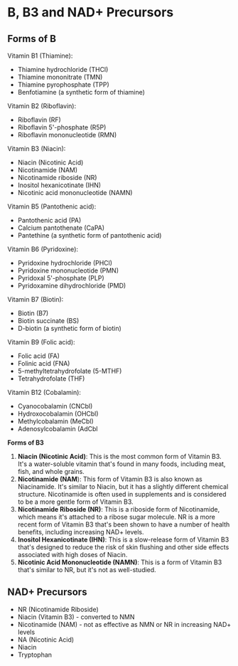 # B, B3 and NAD+ Precursors   
## **Forms of B**   
Vitamin B1 (Thiamine):   
- Thiamine hydrochloride (THCl)   
- Thiamine mononitrate (TMN)   
- Thiamine pyrophosphate (TPP)   
- Benfotiamine (a synthetic form of thiamine)   
   
Vitamin B2 (Riboflavin):   
- Riboflavin (RF)   
- Riboflavin 5'-phosphate (R5P)   
- Riboflavin mononucleotide (RMN)   
   
Vitamin B3 (Niacin):   
- Niacin (Nicotinic Acid)   
- Nicotinamide (NAM)   
- Nicotinamide riboside (NR)   
- Inositol hexanicotinate (IHN)   
- Nicotinic acid mononucleotide (NAMN)   
   
Vitamin B5 (Pantothenic acid):   
- Pantothenic acid (PA)   
- Calcium pantothenate (CaPA)   
- Pantethine (a synthetic form of pantothenic acid)   
   
Vitamin B6 (Pyridoxine):   
- Pyridoxine hydrochloride (PHCl)   
- Pyridoxine mononucleotide (PMN)   
- Pyridoxal 5'-phosphate (PLP)   
- Pyridoxamine dihydrochloride (PMD)   
   
Vitamin B7 (Biotin):   
- Biotin (B7)   
- Biotin succinate (BS)   
- D-biotin (a synthetic form of biotin)   
   
Vitamin B9 (Folic acid):   
- Folic acid (FA)   
- Folinic acid (FNA)   
- 5-methyltetrahydrofolate (5-MTHF)   
- Tetrahydrofolate (THF)   
   
Vitamin B12 (Cobalamin):   
- Cyanocobalamin (CNCbl)   
- Hydroxocobalamin (OHCbl)   
- Methylcobalamin (MeCbl)   
- Adenosylcobalamin (AdCbl   
   
**Forms of B3**   
1. **Niacin (Nicotinic Acid)**: This is the most common form of Vitamin B3. It's a water-soluble vitamin that's found in many foods, including meat, fish, and whole grains.   
2. **Nicotinamide (NAM**): This form of Vitamin B3 is also known as Niacinamide. It's similar to Niacin, but it has a slightly different chemical structure. Nicotinamide is often used in supplements and is considered to be a more gentle form of Vitamin B3.   
3. **Nicotinamide Riboside (NR)**: This is a riboside form of Nicotinamide, which means it's attached to a ribose sugar molecule. NR is a more recent form of Vitamin B3 that's been shown to have a number of health benefits, including increasing NAD+ levels.   
4. **Inositol Hexanicotinate (IHN)**: This is a slow-release form of Vitamin B3 that's designed to reduce the risk of skin flushing and other side effects associated with high doses of Niacin.   
5. **Nicotinic Acid Mononucleotide (NAMN)**: This is a form of Vitamin B3 that's similar to NR, but it's not as well-studied.   
   
## **NAD+ Precursors**   
- NR (Nicotinamide Riboside)   
- Niacin (Vitamin B3) - converted to NMN   
- Nicotinamide (NAM) - not as effective as NMN or NR in increasing NAD+ levels   
- NA (Nicotinic Acid)   
- Niacin
- Tryptophan   
